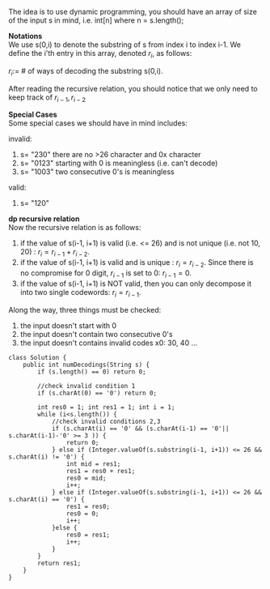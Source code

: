 The idea is to use dynamic programming, you should have an array of size of the input s in mind, i.e. int[n] where n = s.length();  


**Notations**  
We use s(0,i) to denote the substring of s from index i to index i-1. We define the i'th entry in this array, denoted $r_i$,  as follows:

$r_i :=$ # of ways of decoding the substring s(0,i).

After reading the recursive relation, you should notice that we only need to keep track of $r_{i-1}, r_{i-2}$

**Special Cases**  
Some special cases we should have in mind includes:

invalid:  

1. s= "230"  there are no >26 character and 0x character  
2. s= "0123" starting with 0 is meaningless (i.e. can't decode)  
3. s= "1003"  two consecutive 0's is meaningless

valid:  

1. s= "120" 

**dp recursive relation**    
Now the recursive relation is as follows:

1. if the value of s(i-1, i+1) is valid (i.e. <= 26) and is not unique (i.e. not 10, 20) : $r_i = r_{i-1} + r_{i-2}$.  
2. if the value of s(i-1, i+1) is valid and is unique : $r_i = r_{i-2}$. Since there is no compromise for 0 digit, $r_{i-1}$ is set to 0: $r_{i-1} = 0$.  
3. if the value of s(i-1, i+1) is NOT valid, then you can only decompose it into two single codewords: $r_i=r_{i-1}$.  


Along the way, three things must be checked:  

1. the input doesn't start with 0  
2. the input doesn't contain two consecutive 0's  
3. the input doesn't contains invalid codes x0: 30, 40 ...


```
class Solution {
    public int numDecodings(String s) {
        if (s.length() == 0) return 0;
        
        //check invalid condition 1
        if (s.charAt(0) == '0') return 0;
        
        int res0 = 1; int res1 = 1; int i = 1;
        while (i<s.length()) {
            //check invalid conditions 2,3
            if (s.charAt(i) == '0' && (s.charAt(i-1) == '0'|| s.charAt(i-1)-'0' >= 3 )) {
                return 0;
            } else if (Integer.valueOf(s.substring(i-1, i+1)) <= 26 && s.charAt(i) != '0') {
                int mid = res1;
                res1 = res0 + res1;
                res0 = mid;
                i++;
            } else if (Integer.valueOf(s.substring(i-1, i+1)) <= 26 && s.charAt(i) == '0') {
                res1 = res0;
                res0 = 0;
                i++;
            }else {
                res0 = res1;
                i++;
            }
        }
        return res1;
    }
}
```
